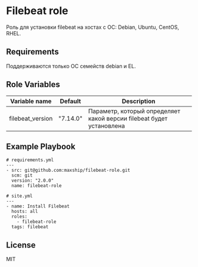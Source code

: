 Filebeat role
=========

Роль для установки filebeat на хостах с ОС: Debian, Ubuntu, CentOS, RHEL.

Requirements
------------

Поддерживаются только ОС семейств debian и EL.

Role Variables
--------------

| Variable name | Default | Description |
|-----------------------|----------|-------------------------|
| filebeat_version | "7.14.0" | Параметр, который определяет какой версии filebeat будет установлена |

Example Playbook
----------------
```
# requirements.yml
---
- src: git@github.com:maxship/filebeat-role.git
  scm: git
  version: "2.0.0"
  name: filebeat-role

# site.yml
---
- name: Install Filebeat 
  hosts: all
  roles:
    - filebeat-role
  tags: filebeat
```
License
-------

MIT